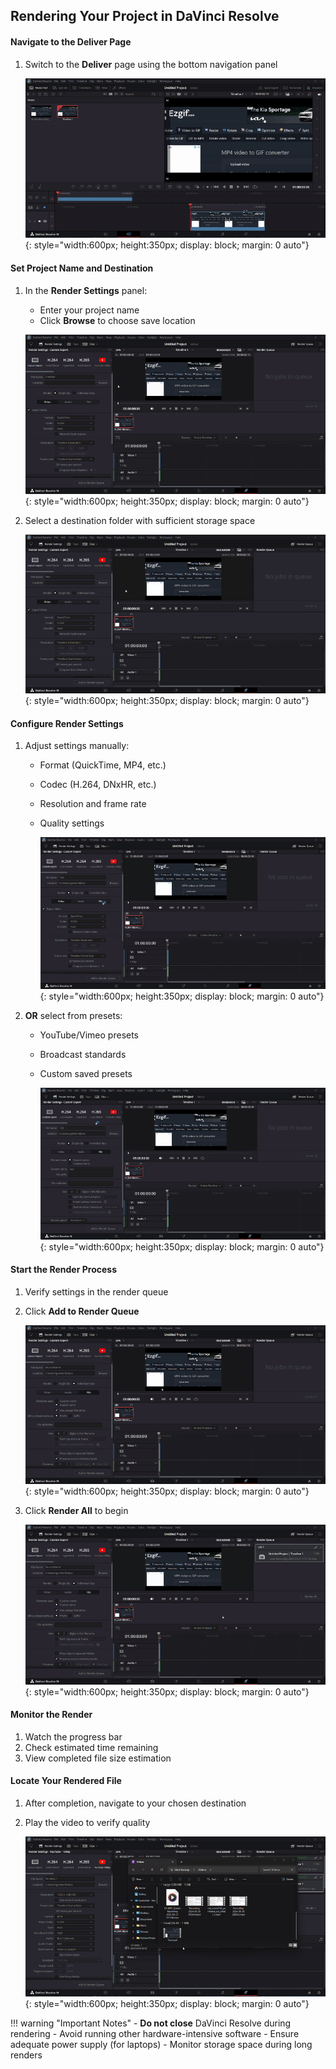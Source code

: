## Rendering Your Project in DaVinci Resolve

#### Navigate to the Deliver Page
1. Switch to the **Deliver** page using the bottom navigation panel

    ![Add a video to your timeline](\assets\render\open_deliver-ezgif.com-video-to-gif-converter.gif){: style="width:600px; height:350px; display: block; margin: 0 auto"}

#### Set Project Name and Destination
1. In the **Render Settings** panel:
    - Enter your project name
    - Click **Browse** to choose save location

    ![Add a video to your timeline](\assets\render\project_name-ezgif.com-video-to-gif-converter.gif){: style="width:600px; height:350px; display: block; margin: 0 auto"}

2. Select a destination folder with sufficient storage space

    ![Add a video to your timeline](\assets\render\browse_save-ezgif.com-video-to-gif-converter.gif){: style="width:600px; height:350px; display: block; margin: 0 auto"}


#### Configure Render Settings
1. Adjust settings manually:
    - Format (QuickTime, MP4, etc.)
    - Codec (H.264, DNxHR, etc.)
    - Resolution and frame rate
    - Quality settings

        ![Add a video to your timeline](\assets\render\manual_settings-ezgif.com-video-to-gif-converter.gif){: style="width:600px; height:350px; display: block; margin: 0 auto"}

2. **OR** select from presets:
    - YouTube/Vimeo presets
    - Broadcast standards
    - Custom saved presets

        ![Add a video to your timeline](\assets\render\preset_settings-ezgif.com-video-to-gif-converter.gif){: style="width:600px; height:350px; display: block; margin: 0 auto"}


#### Start the Render Process
1. Verify settings in the render queue
2. Click **Add to Render Queue**

    ![Add a video to your timeline](\assets\render\render_queue-ezgif.com-video-to-gif-converter.gif){: style="width:600px; height:350px; display: block; margin: 0 auto"}

3. Click **Render All** to begin

    ![Add a video to your timeline](\assets\render\render_all-ezgif.com-video-to-gif-converter.gif){: style="width:600px; height:350px; display: block; margin: 0 auto"}


#### Monitor the Render
1. Watch the progress bar
2. Check estimated time remaining
3. View completed file size estimation

#### Locate Your Rendered File
1. After completion, navigate to your chosen destination
2. Play the video to verify quality

    ![Add a video to your timeline](\assets\render\end_result-ezgif.com-video-to-gif-converter.gif){: style="width:600px; height:350px; display: block; margin: 0 auto"}


!!! warning "Important Notes"
     - **Do not close** DaVinci Resolve during rendering
     - Avoid running other hardware-intensive software
     - Ensure adequate power supply (for laptops)
     - Monitor storage space during long renders